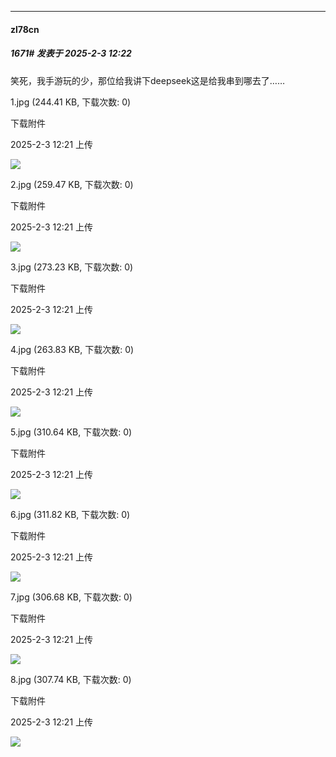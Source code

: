 ﻿
*****

####  zl78cn  
##### 1671#       发表于 2025-2-3 12:22

笑死，我手游玩的少，那位给我讲下deepseek这是给我串到哪去了……

1.jpg
(244.41 KB, 下载次数: 0)

下载附件

2025-2-3 12:21 上传

<img src="https://img.saraba1st.com/forum/202502/03/122102j12do599a7op9ko2.jpg" referrerpolicy="no-referrer">

2.jpg
(259.47 KB, 下载次数: 0)

下载附件

2025-2-3 12:21 上传

<img src="https://img.saraba1st.com/forum/202502/03/122109hqgq5f0qgssk56aw.jpg" referrerpolicy="no-referrer">

3.jpg
(273.23 KB, 下载次数: 0)

下载附件

2025-2-3 12:21 上传

<img src="https://img.saraba1st.com/forum/202502/03/122116x5nq3i2e2y52il3d.jpg" referrerpolicy="no-referrer">

4.jpg
(263.83 KB, 下载次数: 0)

下载附件

2025-2-3 12:21 上传

<img src="https://img.saraba1st.com/forum/202502/03/122121x482ogppog9ho739.jpg" referrerpolicy="no-referrer">

5.jpg
(310.64 KB, 下载次数: 0)

下载附件

2025-2-3 12:21 上传

<img src="https://img.saraba1st.com/forum/202502/03/122131qg6mamgm1w5y25ol.jpg" referrerpolicy="no-referrer">

6.jpg
(311.82 KB, 下载次数: 0)

下载附件

2025-2-3 12:21 上传

<img src="https://img.saraba1st.com/forum/202502/03/122135plgell1lgpegz1ki.jpg" referrerpolicy="no-referrer">

7.jpg
(306.68 KB, 下载次数: 0)

下载附件

2025-2-3 12:21 上传

<img src="https://img.saraba1st.com/forum/202502/03/122139vff8wa21zw0c57q9.jpg" referrerpolicy="no-referrer">

8.jpg
(307.74 KB, 下载次数: 0)

下载附件

2025-2-3 12:21 上传

<img src="https://img.saraba1st.com/forum/202502/03/122143f3zipzdkt3tzbivc.jpg" referrerpolicy="no-referrer">

